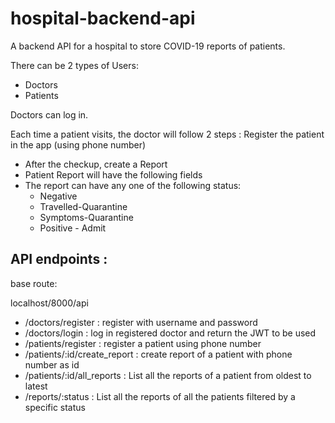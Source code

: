 # hospital-backend-api

A backend API for a hospital to store  COVID-19 reports of patients.

There can be 2 types of Users:
- Doctors
- Patients


Doctors can log in.

Each time a patient visits, the doctor will follow 2 steps :
 Register the patient in the app (using phone number)
- After the checkup, create a Report
- Patient Report will have the following fields
- The report can have any one of the following status:
  * Negative
  * Travelled-Quarantine
  * Symptoms-Quarantine
  * Positive - Admit

## API endpoints :

base route: 

localhost/8000/api

- /doctors/register : register with username and password
- /doctors/login : log in registered doctor and return the JWT to be used
- /patients/register : register a patient using phone number
- /patients/:id/create_report : create report of a patient with phone number as id
- /patients/:id/all_reports : List all the reports of a patient from oldest to latest
- /reports/:status : List all the reports of all the patients filtered by a specific
status

